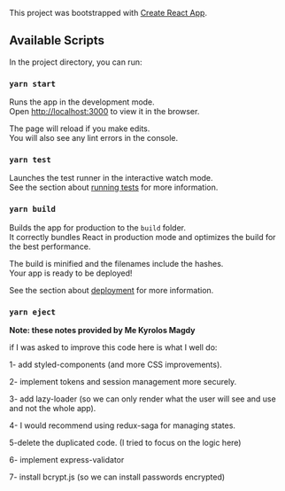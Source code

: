 This project was bootstrapped with [Create React App](https://github.com/facebook/create-react-app).

## Available Scripts

In the project directory, you can run:

### `yarn start`

Runs the app in the development mode.<br />
Open [http://localhost:3000](http://localhost:3000) to view it in the browser.

The page will reload if you make edits.<br />
You will also see any lint errors in the console.

### `yarn test`

Launches the test runner in the interactive watch mode.<br />
See the section about [running tests](https://facebook.github.io/create-react-app/docs/running-tests) for more information.

### `yarn build`

Builds the app for production to the `build` folder.<br />
It correctly bundles React in production mode and optimizes the build for the best performance.

The build is minified and the filenames include the hashes.<br />
Your app is ready to be deployed!

See the section about [deployment](https://facebook.github.io/create-react-app/docs/deployment) for more information.

### `yarn eject`

**Note: these notes provided by Me Kyrolos Magdy**

if I was asked to improve this code here is what I well do: 

1- add styled-components (and more CSS improvements).

2- implement tokens and session management more securely.

3- add lazy-loader (so we can only render what the user will see and use and not the whole app).

4- I would recommend using redux-saga for managing states.

5-delete the duplicated code. (I tried to focus on the logic here)

6- implement express-validator

7- install bcrypt.js (so we can install passwords encrypted)